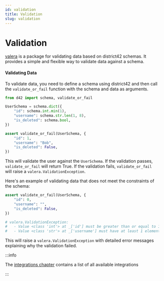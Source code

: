 ```yaml
---
id: validation
title: Validation
slug: validation
---
```

# Validation

[valera](https://pypi.org/project/valera/) is a package for validating data based on district42 schemas. It provides a simple and flexible way to validate data against a schema.

#### Validating Data

To validate data, you need to define a schema using district42 and then call the `validate_or_fail` function with the schema and data as arguments.

```python
from d42 import schema, validate_or_fail

UserSchema = schema.dict({
    "id": schema.int.min(1),
    "username": schema.str.len(1, 8),
    "is_deleted": schema.bool,
})

assert validate_or_fail(UserSchema, {
    "id": 1,
    "username": "Bob",
    "is_deleted": False,
})
```

This will validate the user against the `UserSchema`. If the validation passes, `validate_or_fail` will return True. If the validation fails, `validate_or_fail` will raise a `valera.ValidationException`.

Here's an example of validating data that does not meet the constraints of the schema:

```python
assert validate_or_fail(UserSchema, {
    "id": 0,
    "username": "",
    "is_deleted": False,
})

# valera.ValidationException:
#   - Value <class 'int'> at _['id'] must be greater than or equal to 1, but 0 given
#   - Value <class 'str'> at _['username'] must have at least 1 element, but it has 0 elements
```

This will raise a `valera.ValidationException` with detailed error messages explaining why the validation failed.

:::info

The [integrations chapter](/docs/integrations) contains a list of all available integrations

:::
